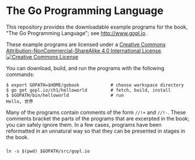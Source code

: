 # The Go Programming Language

This repository provides the downloadable example programs
for the book, "The Go Programming Language"; see http://www.gopl.io.

These example programs are licensed under a <a rel="license" href="http://creativecommons.org/licenses/by-nc-sa/4.0/">Creative Commons Attribution-NonCommercial-ShareAlike 4.0 International License</a>.<br/>
<a rel="license" href="http://creativecommons.org/licenses/by-nc-sa/4.0/"><img alt="Creative Commons License" style="border-width:0" src="https://i.creativecommons.org/l/by-nc-sa/4.0/88x31.png"/></a>

You can download, build, and run the programs with the following commands:

	$ export GOPATH=$HOME/gobook            # choose workspace directory
	$ go get gopl.io/ch1/helloworld         # fetch, build, install
	$ $GOPATH/bin/helloworld                # run
	Hello, 世界

Many of the programs contain comments of the form `//!+` and `//!-`.
These comments bracket the parts of the programs that are excerpted in the
book; you can safely ignore them.  In a few cases, programs
have been reformatted in an unnatural way so that they can be presented
in stages in the book.

### 
```shell
ln -s $(pwd) $GOPATH/src/gopl.io
```
